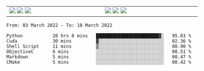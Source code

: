 <!-- ![Anurag's github stats](https://github-readme-stats.vercel.app/api?username=tfwang96&count_private=true&show_icons=true&bg_color=ffffff,a9a9a9,ff0000&text_color=ffffff&title_color=ffffff&icon_color=ffffff) -->


<table cellspacing="0" cellpadding="0" style="border-collapse: collapse; border: none;">
  <tbody>
  <tr style="border: none;">
    <td width="500px" style="border: none; vertical-align: top;">
      <img src="https://github.com/tfwang96/tfwang96/blob/main/header.svg">
      <img src="https://github.com/tfwang96/tfwang96/blob/main/repositories.svg">
<!--       <img src="https://github.com/tfwang96/tfwang96/blob/main/posts.svg"> -->
      <img src="https://github.com/tfwang96/tfwang96/blob/main/languages.svg">
<!--       <img src="https://github.com/tfwang96/tfwang96/blob/main/topics.svg"> -->
    </td>
    <td width="500px" style="border: none; vertical-align: top;">
       <img src="https://github.com/tfwang96/tfwang96/blob/main/followup.svg">
      <img src="https://github.com/tfwang96/tfwang96/blob/main/reactions.svg">
      <img src="https://github.com/tfwang96/tfwang96/blob/main/activity-community.svg">
<!--       <img src="https://github.com/tfwang96/tfwang96/blob/main/stackoverflow.svg"> -->
<!--       <img src="https://github.com/tfwang96/tfwang96/blob/main/achievements.svg"> -->
    </td>
  </tr>
  </tbody>
</table>

<!--START_SECTION:waka-->

```text
From: 03 March 2022 - To: 10 March 2022

Python           20 hrs 8 mins   ███████████████████████▓░   95.03 %
Cuda             30 mins         ▓░░░░░░░░░░░░░░░░░░░░░░░░   02.36 %
Shell Script     11 mins         ▒░░░░░░░░░░░░░░░░░░░░░░░░   00.90 %
ObjectiveC       6 mins          ░░░░░░░░░░░░░░░░░░░░░░░░░   00.51 %
Markdown         5 mins          ░░░░░░░░░░░░░░░░░░░░░░░░░   00.47 %
CMake            5 mins          ░░░░░░░░░░░░░░░░░░░░░░░░░   00.42 %
```

<!--END_SECTION:waka-->
